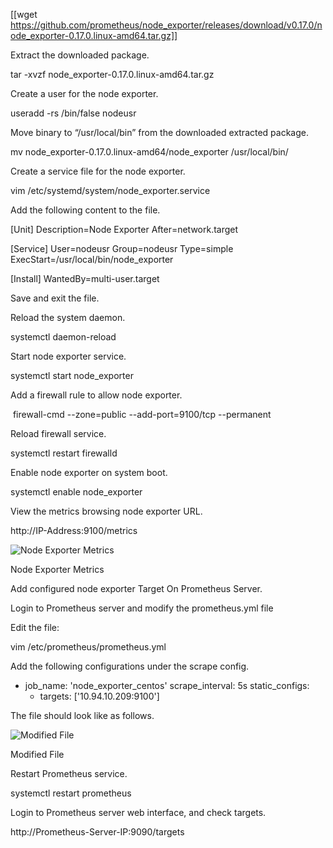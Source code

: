 [[wget https://github.com/prometheus/node_exporter/releases/download/v0.17.0/node_exporter-0.17.0.linux-amd64.tar.gz]]

Extract the downloaded package.

tar -xvzf node_exporter-0.17.0.linux-amd64.tar.gz

Create a user for the node exporter.

useradd -rs /bin/false nodeusr

Move binary to “/usr/local/bin” from the downloaded extracted package.

mv node_exporter-0.17.0.linux-amd64/node_exporter /usr/local/bin/

Create a service file for the node exporter.

vim /etc/systemd/system/node_exporter.service

Add the following content to the file.

[Unit]
Description=Node Exporter
After=network.target

[Service]
User=nodeusr
Group=nodeusr
Type=simple
ExecStart=/usr/local/bin/node_exporter

[Install]
WantedBy=multi-user.target

Save and exit the file.

Reload the system daemon.

systemctl daemon-reload

Start node exporter service.

systemctl start node_exporter

Add a firewall rule to allow node exporter.

 firewall-cmd --zone=public --add-port=9100/tcp --permanent

Reload firewall service.

systemctl restart firewalld

Enable node exporter on system boot.

systemctl enable node_exporter

View the metrics browsing node exporter URL.

http://IP-Address:9100/metrics

![Node Exporter Metrics](https://786647.smushcdn.com/1490832/wp-content/uploads/2019/04/Node_Exporter_Metrics.png?lossy=1&strip=1&webp=1)

Node Exporter Metrics

Add configured node exporter Target On Prometheus Server.

Login to Prometheus server and modify the prometheus.yml file

Edit the file:

vim /etc/prometheus/prometheus.yml

Add the following configurations under the scrape config.

 - job_name: 'node_exporter_centos'
    scrape_interval: 5s
    static_configs:
      - targets: ['10.94.10.209:9100']

The file should look like as follows.

![Modified File](https://786647.smushcdn.com/1490832/wp-content/uploads/2019/04/Modified_File.png?lossy=1&strip=1&webp=1)

Modified File

Restart Prometheus service.

systemctl restart prometheus

Login to Prometheus server web interface, and check targets.

http://Prometheus-Server-IP:9090/targets

